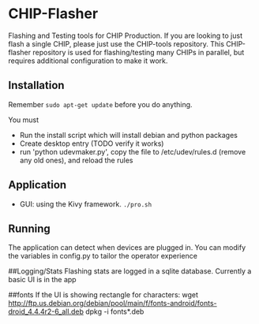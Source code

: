 # CHIP-Flasher
Flashing and Testing tools for CHIP Production. If you are looking to just flash a single CHIP, please just use the CHIP-tools repository. This CHIP-flasher
repository is used for flashing/testing many CHIPs in parallel, but requires additional configuration to make it work.

## Installation
Remember `sudo apt-get update` before you do anything.

You must
*   Run the install script which will install debian and python packages
*   Create desktop entry (TODO verify it works)
*   run 'python udevmaker.py', copy the file to /etc/udev/rules.d (remove any old ones), and reload the rules

## Application
*   GUI: using the Kivy framework.
`./pro.sh`

## Running
The application can detect when devices are plugged in.
You can modify the variables in config.py to tailor the operator experience

##Logging/Stats
Flashing stats are logged in a sqlite database. Currently a basic UI is in the app

##fonts
If the UI is showing rectangle for characters:
wget http://ftp.us.debian.org/debian/pool/main/f/fonts-android/fonts-droid_4.4.4r2-6_all.deb
dpkg -i fonts*.deb

